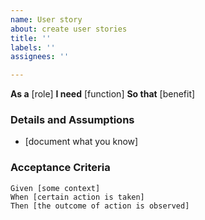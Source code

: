 ```yaml
---
name: User story
about: create user stories
title: ''
labels: ''
assignees: ''

---
```


**As a** [role] 
**I need** [function] 
**So that** [benefit] 

### Details and Assumptions 
* [document what you know] 

### Acceptance Criteria 

```gherkin 
Given [some context] 
When [certain action is taken] 
Then [the outcome of action is observed] 
```
